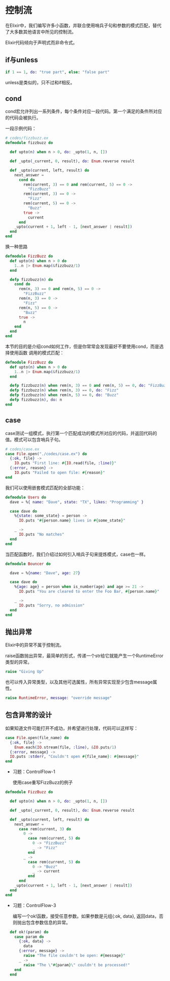 # 控制流

在Elixir中，我们编写许多小函数，并联合使用哨兵子句和参数的模式匹配，替代了大多数其他语言中所见的控制流。

Elixir代码倾向于声明式而非命令式。

## if与unless

```elixir
if 1 == 1, do: "true part", else: "false part"
```
unless是类似的，只不过和if相反。

## cond

cond宏允许列出一系列条件，每个条件对应一段代码。第一个满足的条件所对应的代码会被执行。

一段示例代码：

```elixir
# codes/fizzbuzz.ex
defmodule fizzbuzz do

  def upto(n) when n > 0, do: _upto(1, n, [])

  def _upto(_current, 0, result), do: Enum.reverse result

  def _upto(current, left, result) do
    next_answer =
      cond do
        rem(current, 3) == 0 and rem(current, 5) == 0 ->
          "FizzBuzz"
        rem(current, 3) == 0 ->
          "Fizz"
        rem(current, 5) == 0 ->
          "Buzz"
        true ->
          current
      end
    _upto(current + 1, left - 1, [next_answer | result])
  end
end
```

换一种思路

```elixir
defmodule FizzBuzz do
  def upto(n) when n > 0 do
    1..n |> Enum.map(&fizzbuzz/1)
  end

  defp fizzbuzz(n) do
    cond do
      rem(n, 3) == 0 and rem(n, 5) == 0 ->
        "FizzBuzz"
      rem(n, 3) == 0 ->
        "Fizz"
      rem(n, 5) == 0 ->
        "Buzz"
      true ->
        n
    end
  end
end
```

本节的目的是介绍cond如何工作，但是你常常会发现最好不要使用cond，而是选择使用函数
调用的模式匹配：

```elixir
defmodule FizzBuzz do
  def upto(n) when n > 0 do
    1..n |> Enum.map(&fizzbuzz/1)
  end

  defp fizzbuzz(n) when rem(n, 3) == 0 and rem(n, 5) == 0, do: "FizzBuzz"
  defp fizzbuzz(n) when rem(n, 3) == 0, do: "Fizz"
  defp fizzbuzz(n) when rem(n, 5) == 0, do: "Buzz"
  defp fizzbuzz(n), do: n
end
```

## case

case测试一组模式，执行第一个匹配成功的模式所对应的代码，并返回代码的值。模式可以包含哨兵子句。

```elixir
# codes/case.ex
case File.open("./codes/case.ex") do
  {:ok, file} ->
    IO.puts "First line: #{IO.read(file, :line)}"
  {:error, reason} ->
    IO.puts "Failed to open file: #{reason}"
end
```

我们可以使用嵌套模式匹配的全部功能：

```elixir
defmodule Users do
  dave = %{ name: "Dave", state: "TX", likes: "Programming" }

  case dave do
    %{state: some_state} = person ->
      IO.puts "#{person.name} lives in #{some_state}"

    _ ->
      IO.puts "No matches"
  end
end
```

当匹配函数时，我们介绍过如何引入哨兵子句来提炼模式，case也一样。

```elixir
defmodule Bouncer do

  dave = %{name: "Dave", age: 27}

  case dave do
    %{age: age} = person when is_number(age) and age >= 21 ->
      IO.puts "You are cleared to enter the Foo Bar, #{person.name}"

    _ ->
      IO.puts "Sorry, no admission"
  end
end
```

## 抛出异常

Elixir中的异常不属于控制流。

raise函数抛出异常，最简单的形式，传递一个str给它就能产生一个RuntimeError类型的异常。

```elixir
raise "Giving Up"
```

也可以传入异常类型，以及其他可选属性，所有异常实现至少包含message属性。

```elixir
raise RuntimeError, message: "override message"
```

## 包含异常的设计

如果知道文件可能打开不成功，并希望进行处理，代码可以这样写：

```elixir
case File.open(file_name) do
  {:ok, file} ->
    Enum.each(IO.stream(file, :line), &IO.puts/1)
  {:error, message} ->
  IO.puts :stderr, "Couldn't open #{file_name}: #{message}"
end
```

* 习题：ControlFlow-1

    使用case重写FizzBuzz的例子

```elixir
defmodule FizzBuzz do

  def upto(n) when n > 0, do: _upto(1, n, [])

  def _upto(_current, 0, result), do: Enum.reverse result

  def _upto(current, left, result) do
    next_answer =
      case rem(current, 3) do
        0 ->
          case rem(current, 5) do
            0 -> "FizzBuzz"
            _ -> "Fizz"
          end
        _ ->
          case rem(current, 5) do
            0 -> "Buzz"
            _ -> current
          end
      end
    _upto(current + 1, left - 1, [next_answer | result])
  end
end
```

* 习题：ControlFlow-3

    编写一个ok!函数，接受任意参数。如果参数是元组{:ok, data}, 返回data，否则抛出包含参数信息的异常。

```elixir
  def ok!(param) do
    case param do
      {:ok, data} ->
        data
      {:error, message} ->
        raise "The file couldn't be open: #{message}"
      _ ->
        raise "The \"#{param}\" couldn't be processed!"
    end
  end
```
